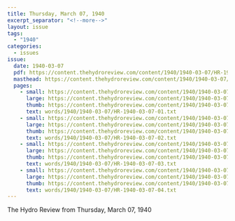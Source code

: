 ```yaml
---
title: Thursday, March 07, 1940
excerpt_separator: "<!--more-->"
layout: issue
tags:
  - "1940"
categories:
  - issues
issue:
  date: 1940-03-07
  pdf: https://content.thehydroreview.com/content/1940/1940-03-07/HR-1940-03-07.pdf
  masthead: https://content.thehydroreview.com/content/1940/1940-03-07/masthead/HR-1940-03-07.jpg
  pages:
    - small: https://content.thehydroreview.com/content/1940/1940-03-07/small/HR-1940-03-07-01.jpg
      large: https://content.thehydroreview.com/content/1940/1940-03-07/large/HR-1940-03-07-01.jpg
      thumb: https://content.thehydroreview.com/content/1940/1940-03-07/thumbnails/HR-1940-03-07-01.jpg
      text: words/1940/1940-03-07/HR-1940-03-07-01.txt
    - small: https://content.thehydroreview.com/content/1940/1940-03-07/small/HR-1940-03-07-02.jpg
      large: https://content.thehydroreview.com/content/1940/1940-03-07/large/HR-1940-03-07-02.jpg
      thumb: https://content.thehydroreview.com/content/1940/1940-03-07/thumbnails/HR-1940-03-07-02.jpg
      text: words/1940/1940-03-07/HR-1940-03-07-02.txt
    - small: https://content.thehydroreview.com/content/1940/1940-03-07/small/HR-1940-03-07-03.jpg
      large: https://content.thehydroreview.com/content/1940/1940-03-07/large/HR-1940-03-07-03.jpg
      thumb: https://content.thehydroreview.com/content/1940/1940-03-07/thumbnails/HR-1940-03-07-03.jpg
      text: words/1940/1940-03-07/HR-1940-03-07-03.txt
    - small: https://content.thehydroreview.com/content/1940/1940-03-07/small/HR-1940-03-07-04.jpg
      large: https://content.thehydroreview.com/content/1940/1940-03-07/large/HR-1940-03-07-04.jpg
      thumb: https://content.thehydroreview.com/content/1940/1940-03-07/thumbnails/HR-1940-03-07-04.jpg
      text: words/1940/1940-03-07/HR-1940-03-07-04.txt
---
```


The Hydro Review from Thursday, March 07, 1940

<!--more-->

